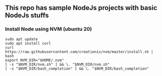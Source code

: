 ## __This repo has sample NodeJs projects with basic NodeJs stuffs__ ##

### Install Node using NVM (ubuntu 20)
    sudo apt update
    sudo apt install curl 
    curl https://raw.githubusercontent.com/creationix/nvm/master/install.sh | bash 
    export NVM_DIR="$HOME/.nvm"
    [ -s "$NVM_DIR/nvm.sh" ] && \. "$NVM_DIR/nvm.sh"
    [ -s "$NVM_DIR/bash_completion" ] && \. "$NVM_DIR/bash_completion"  
